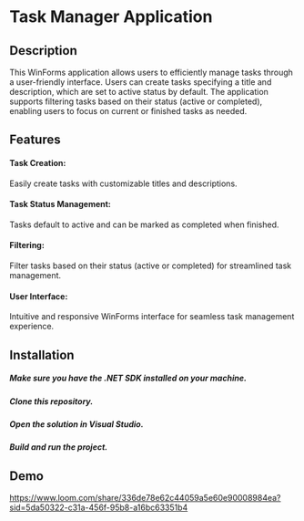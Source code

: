 # Task Manager Application

## Description

This WinForms application allows users to efficiently manage tasks through a user-friendly interface. Users can create tasks specifying a title and description, which are set to active status by default. The application supports filtering tasks based on their status (active or completed), enabling users to focus on current or finished tasks as needed.

## Features

#### Task Creation:
Easily create tasks with customizable titles and descriptions.

#### Task Status Management: 
Tasks default to active and can be marked as completed when finished.

#### Filtering:
Filter tasks based on their status (active or completed) for streamlined task management.

#### User Interface:
Intuitive and responsive WinForms interface for seamless task management experience.

## Installation

##### Make sure you have the .NET SDK installed on your machine.
##### Clone this repository.
##### Open the solution in Visual Studio.
##### Build and run the project.


## Demo



https://www.loom.com/share/336de78e62c44059a5e60e90008984ea?sid=5da50322-c31a-456f-95b8-a16bc63351b4

